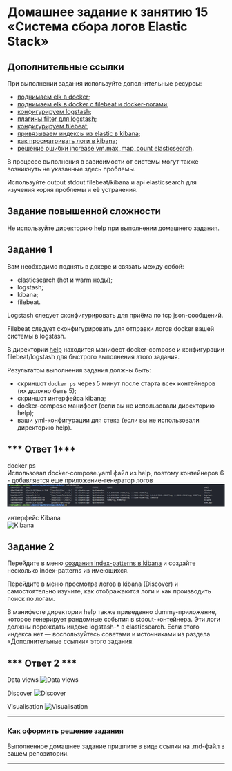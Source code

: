 # Домашнее задание к занятию 15 «Система сбора логов Elastic Stack»

## Дополнительные ссылки

При выполнении задания используйте дополнительные ресурсы:

- [поднимаем elk в docker](https://www.elastic.co/guide/en/elastic-stack-get-started/current/get-started-docker.html);
- [поднимаем elk в docker с filebeat и docker-логами](https://www.sarulabs.com/post/5/2019-08-12/sending-docker-logs-to-elasticsearch-and-kibana-with-filebeat.html);
- [конфигурируем logstash](https://www.elastic.co/guide/en/logstash/current/configuration.html);
- [плагины filter для logstash](https://www.elastic.co/guide/en/logstash/current/filter-plugins.html);
- [конфигурируем filebeat](https://www.elastic.co/guide/en/beats/libbeat/5.3/config-file-format.html);
- [привязываем индексы из elastic в kibana](https://www.elastic.co/guide/en/kibana/current/index-patterns.html);
- [как просматривать логи в kibana](https://www.elastic.co/guide/en/kibana/current/discover.html);
- [решение ошибки increase vm.max_map_count elasticsearch](https://stackoverflow.com/questions/42889241/how-to-increase-vm-max-map-count).

В процессе выполнения в зависимости от системы могут также возникнуть не указанные здесь проблемы.

Используйте output stdout filebeat/kibana и api elasticsearch для изучения корня проблемы и её устранения.

## Задание повышенной сложности

Не используйте директорию [help](./help) при выполнении домашнего задания.

## Задание 1

Вам необходимо поднять в докере и связать между собой:

- elasticsearch (hot и warm ноды);
- logstash;
- kibana;
- filebeat.

Logstash следует сконфигурировать для приёма по tcp json-сообщений.

Filebeat следует сконфигурировать для отправки логов docker вашей системы в logstash.

В директории [help](./help) находится манифест docker-compose и конфигурации filebeat/logstash для быстрого 
выполнения этого задания.

Результатом выполнения задания должны быть:

- скриншот `docker ps` через 5 минут после старта всех контейнеров (их должно быть 5);
- скриншот интерфейса kibana;
- docker-compose манифест (если вы не использовали директорию help);
- ваши yml-конфигурации для стека (если вы не использовали директорию help).

## *** Ответ 1***

docker ps   
Использовал docker-compose.yaml файл из help, поэтому контейнеров 6 - добавляется еще приложение-генератор логов  
![docker ps](/images/1_1.png)  

интерфейс Kibana  
![Kibana](/images/1_2.png.png)  



## Задание 2

Перейдите в меню [создания index-patterns  в kibana](http://localhost:5601/app/management/kibana/indexPatterns/create) и создайте несколько index-patterns из имеющихся.

Перейдите в меню просмотра логов в kibana (Discover) и самостоятельно изучите, как отображаются логи и как производить поиск по логам.

В манифесте директории help также приведенно dummy-приложение, которое генерирует рандомные события в stdout-контейнера.
Эти логи должны порождать индекс logstash-* в elasticsearch. Если этого индекса нет — воспользуйтесь советами и источниками из раздела «Дополнительные ссылки» этого задания.
 
## *** Ответ 2 ***

Data views
![Data views](/images/2_1.png.png)  

Discover
![Discover](/images/2_2.png.png)  

Visualisation
![Visualisation](/images/2_3.png.png)  


---

### Как оформить решение задания

Выполненное домашнее задание пришлите в виде ссылки на .md-файл в вашем репозитории.

---

 

